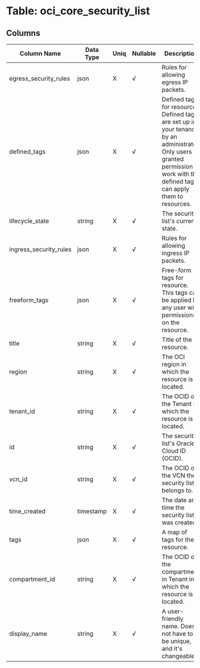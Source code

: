# Table: oci_core_security_list

## Columns 

|  Column Name   |  Data Type  | Uniq | Nullable | Description | 
|  ----  | ----  | ----  | ----  | ---- | 
| egress_security_rules | json | X | √ | Rules for allowing egress IP packets. | 
| defined_tags | json | X | √ | Defined tags for resource. Defined tags are set up in your tenancy by an administrator. Only users granted permission to work with the defined tags can apply them to resources. | 
| lifecycle_state | string | X | √ | The security list's current state. | 
| ingress_security_rules | json | X | √ | Rules for allowing ingress IP packets. | 
| freeform_tags | json | X | √ | Free-form tags for resource. This tags can be applied by any user with permissions on the resource. | 
| title | string | X | √ | Title of the resource. | 
| region | string | X | √ | The OCI region in which the resource is located. | 
| tenant_id | string | X | √ | The OCID of the Tenant in which the resource is located. | 
| id | string | X | √ | The security list's Oracle Cloud ID (OCID). | 
| vcn_id | string | X | √ | The OCID of the VCN the security list belongs to. | 
| time_created | timestamp | X | √ | The date and time the security list was created. | 
| tags | json | X | √ | A map of tags for the resource. | 
| compartment_id | string | X | √ | The OCID of the compartment in Tenant in which the resource is located. | 
| display_name | string | X | √ | A user-friendly name. Does not have to be unique, and it's changeable. | 


